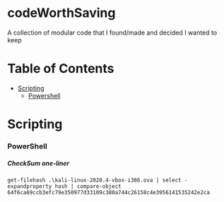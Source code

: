 # codeWorthSaving
A collection of modular code that I found/made and decided I wanted to keep

# Table of Contents #
- [Scripting](#scripting)
  - [Powershell](#powershell)

# Scripting
### PowerShell

##### CheckSum one-liner ######
`get-filehash .\kali-linux-2020.4-vbox-i386.ova | select -expandproperty hash | compare-object 64f6ca69ccb3efc79e350977d33109c380a744c26158c4e3956141535242e2ca`
